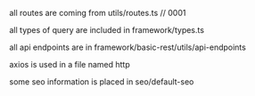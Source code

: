 all routes are coming from utils/routes.ts // 0001

all types of query are included in framework/types.ts

all api endpoints are in framework/basic-rest/utils/api-endpoints

axios is used in a file named http

some seo information is placed in seo/default-seo